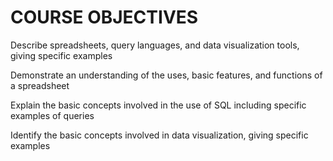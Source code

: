 # COURSE OBJECTIVES
Describe spreadsheets, query languages, and data visualization tools, giving specific examples

Demonstrate an understanding of the uses, basic features, and functions of a spreadsheet

Explain the basic concepts involved in the use of SQL including specific examples of queries

Identify the basic concepts involved in data visualization, giving specific examples
